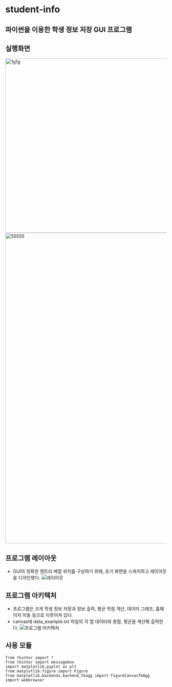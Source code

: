 # student-info
## 파이썬을 이용한 학생 정보 저장 GUI 프로그램

## 실행화면
<img width="546" alt="1g1g" src="https://user-images.githubusercontent.com/55692618/98943201-78c98f80-2532-11eb-870c-68a7bf620658.PNG">
<img width="971" alt="55555" src="https://user-images.githubusercontent.com/55692618/98943256-9139aa00-2532-11eb-9aea-9b02c5c4d490.PNG">

## 프로그램 레이아웃
* GUI의 정확한 엔트리 배열 위치를 구상하기 위해, 초기 화면을 스케치하고 레이아웃을 디자인했다. 
![레이아웃](https://user-images.githubusercontent.com/55692618/98837380-3cd8f080-2486-11eb-9f4f-53968293cf72.png)

## 프로그램 아키텍처
* 프로그램은 크게 학생 정보 저장과 정보 출력, 평균 학점 계산, 데이터 그래프, 홈페이지 이동 등으로 이루어져 있다.  
* canvas에 data_example.txt 파일의 각 열 데이터와 총합, 평균을 계산해 출력한다.
![프로그램 아키텍처](https://user-images.githubusercontent.com/55692618/98837390-3ea2b400-2486-11eb-8a12-f01b74f558b4.png)

## 사용 모듈

```
from tkinter import *
from tkinter import messagebox
import matplotlib.pyplot as plt
from matplotlib.figure import Figure
from matplotlib.backends.backend_tkagg import FigureCanvasTkAgg
import webbrowser
```